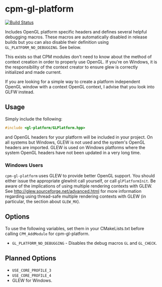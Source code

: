 cpm-gl-platform
===============

[![Build Status](https://travis-ci.org/iauns/cpm-gl-platform.png)](https://travis-ci.org/iauns/cpm-gl-platform)

Includes OpenGL platform specific headers and defines several helpful
debugging macros. These macros are automatically disabled in release builds
but you can also disable their definition using `GL_PLATFORM_NO_DEBUGGING`.
See below.

This exists so that CPM modules don't need to know about the method of context
creation in order to properly use OpenGL. If you're on Windows, it is the
responsibility of the context creator to ensure glew is correctly initialized
and made current. 

If you are looking for a simple way to create a platform independent OpenGL
window with a context OpenGL context, I advise that you look into GLFW instead. 

Usage
-----

Simply include the following:

```c++
#include <gl-platform/GLPlatform.hpp>
```

and OpenGL headers for your platform will be included in your project. On all
systems but Windows, GLEW is not used and the system's OpenGL headers are
imported. GLEW is used on Windows platforms where the system OpenGL headers
have not been updated in a very long time.

### Windows Users

`cpm-gl-platform` uses GLEW to provide better OpenGL support. You should
either issue the appropriate glewInit call yourself, or call `glPlatformInit`.
Be aware of the implications of using multiple rendering contexts with GLEW.
See http://glew.sourceforge.net/advanced.html for more information regarding
using thread-safe multiple rendering contexts with GLEW (in particular, the
section about `GLEW_MX`).

Options
-------

To use the following variables, set them in your CMakeLists.txt before calling
`CPM_AddModule` for cpm-gl-platform.

* `GL_PLATFORM_NO_DEBUGGING` - Disables the debug macros `GL` and `GL_CHECK`.

Planned Options
---------------

* `USE_CORE_PROFILE_3`
* `USE_CORE_PROFILE_4`
* GLEW for Windows.


